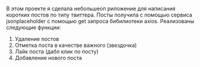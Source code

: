 В этом проекте я сделала небольшеоп риложение для написания коротких постов по типу твиттера. Посты получила с помощью сервиса jsonplaceholder с помощью get запроса бибилиотеки axios.
Реализованы следующие функции:
1. Удаление постов
2. Отметка поста в качестве важного (звездочка)
3. Лайк поста (дабл клик по посту)
4. Добавление нового поста
